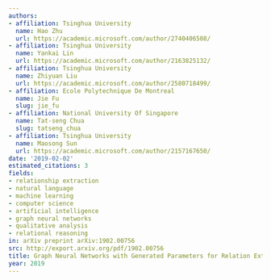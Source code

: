 ```yaml
---
authors:
- affiliation: Tsinghua University
  name: Hao Zhu
  url: https://academic.microsoft.com/author/2740406508/
- affiliation: Tsinghua University
  name: Yankai Lin
  url: https://academic.microsoft.com/author/2163825132/
- affiliation: Tsinghua University
  name: Zhiyuan Liu
  url: https://academic.microsoft.com/author/2580718499/
- affiliation: Ecole Polytechnique De Montreal
  name: Jie Fu
  slug: jie_fu
- affiliation: National University Of Singapore
  name: Tat-seng Chua
  slug: tatseng_chua
- affiliation: Tsinghua University
  name: Maosong Sun
  url: https://academic.microsoft.com/author/2157167650/
date: '2019-02-02'
estimated_citations: 3
fields:
- relationship extraction
- natural language
- machine learning
- computer science
- artificial intelligence
- graph neural networks
- qualitative analysis
- relational reasoning
in: arXiv preprint arXiv:1902.00756
src: http://export.arxiv.org/pdf/1902.00756
title: Graph Neural Networks with Generated Parameters for Relation Extraction
year: 2019
---
```

